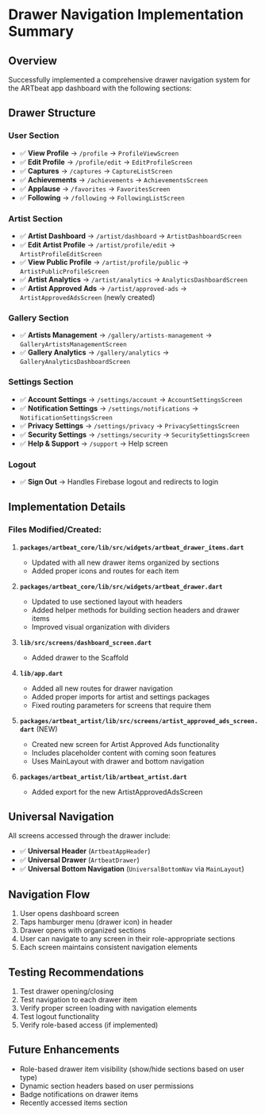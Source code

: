 # Drawer Navigation Implementation Summary

## Overview
Successfully implemented a comprehensive drawer navigation system for the ARTbeat app dashboard with the following sections:

## Drawer Structure

### User Section
- ✅ **View Profile** → `/profile` → `ProfileViewScreen`
- ✅ **Edit Profile** → `/profile/edit` → `EditProfileScreen`
- ✅ **Captures** → `/captures` → `CaptureListScreen`
- ✅ **Achievements** → `/achievements` → `AchievementsScreen`
- ✅ **Applause** → `/favorites` → `FavoritesScreen`
- ✅ **Following** → `/following` → `FollowingListScreen`

### Artist Section
- ✅ **Artist Dashboard** → `/artist/dashboard` → `ArtistDashboardScreen`
- ✅ **Edit Artist Profile** → `/artist/profile/edit` → `ArtistProfileEditScreen`
- ✅ **View Public Profile** → `/artist/profile/public` → `ArtistPublicProfileScreen`
- ✅ **Artist Analytics** → `/artist/analytics` → `AnalyticsDashboardScreen`
- ✅ **Artist Approved Ads** → `/artist/approved-ads` → `ArtistApprovedAdsScreen` (newly created)

### Gallery Section
- ✅ **Artists Management** → `/gallery/artists-management` → `GalleryArtistsManagementScreen`
- ✅ **Gallery Analytics** → `/gallery/analytics` → `GalleryAnalyticsDashboardScreen`

### Settings Section
- ✅ **Account Settings** → `/settings/account` → `AccountSettingsScreen`
- ✅ **Notification Settings** → `/settings/notifications` → `NotificationSettingsScreen`
- ✅ **Privacy Settings** → `/settings/privacy` → `PrivacySettingsScreen`
- ✅ **Security Settings** → `/settings/security` → `SecuritySettingsScreen`
- ✅ **Help & Support** → `/support` → Help screen

### Logout
- ✅ **Sign Out** → Handles Firebase logout and redirects to login

## Implementation Details

### Files Modified/Created:

1. **`packages/artbeat_core/lib/src/widgets/artbeat_drawer_items.dart`**
   - Updated with all new drawer items organized by sections
   - Added proper icons and routes for each item

2. **`packages/artbeat_core/lib/src/widgets/artbeat_drawer.dart`**
   - Updated to use sectioned layout with headers
   - Added helper methods for building section headers and drawer items
   - Improved visual organization with dividers

3. **`lib/src/screens/dashboard_screen.dart`**
   - Added drawer to the Scaffold

4. **`lib/app.dart`**
   - Added all new routes for drawer navigation
   - Added proper imports for artist and settings packages
   - Fixed routing parameters for screens that require them

5. **`packages/artbeat_artist/lib/src/screens/artist_approved_ads_screen.dart`** (NEW)
   - Created new screen for Artist Approved Ads functionality
   - Includes placeholder content with coming soon features
   - Uses MainLayout with drawer and bottom navigation

6. **`packages/artbeat_artist/lib/artbeat_artist.dart`**
   - Added export for the new ArtistApprovedAdsScreen

## Universal Navigation
All screens accessed through the drawer include:
- ✅ **Universal Header** (`ArtbeatAppHeader`)
- ✅ **Universal Drawer** (`ArtbeatDrawer`)
- ✅ **Universal Bottom Navigation** (`UniversalBottomNav` via `MainLayout`)

## Navigation Flow
1. User opens dashboard screen
2. Taps hamburger menu (drawer icon) in header
3. Drawer opens with organized sections
4. User can navigate to any screen in their role-appropriate sections
5. Each screen maintains consistent navigation elements

## Testing Recommendations
1. Test drawer opening/closing
2. Test navigation to each drawer item
3. Verify proper screen loading with navigation elements
4. Test logout functionality
5. Verify role-based access (if implemented)

## Future Enhancements
- Role-based drawer item visibility (show/hide sections based on user type)
- Dynamic section headers based on user permissions
- Badge notifications on drawer items
- Recently accessed items section